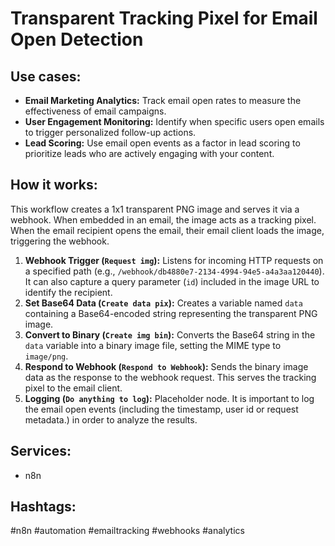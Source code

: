 # Transparent Tracking Pixel for Email Open Detection

## Use cases:

- **Email Marketing Analytics:** Track email open rates to measure the effectiveness of email campaigns.
- **User Engagement Monitoring:** Identify when specific users open emails to trigger personalized follow-up actions.
- **Lead Scoring:** Use email open events as a factor in lead scoring to prioritize leads who are actively engaging with your content.

## How it works:

This workflow creates a 1x1 transparent PNG image and serves it via a webhook. When embedded in an email, the image acts as a tracking pixel. When the email recipient opens the email, their email client loads the image, triggering the webhook.

1.  **Webhook Trigger (`Request img`):** Listens for incoming HTTP requests on a specified path (e.g., `/webhook/db4880e7-2134-4994-94e5-a4a3aa120440`). It can also capture a query parameter (`id`) included in the image URL to identify the recipient.
2.  **Set Base64 Data (`Create data pix`):** Creates a variable named `data` containing a Base64-encoded string representing the transparent PNG image.
3.  **Convert to Binary (`Create img bin`):** Converts the Base64 string in the `data` variable into a binary image file, setting the MIME type to `image/png`.
4.  **Respond to Webhook (`Respond to Webhook`):** Sends the binary image data as the response to the webhook request. This serves the tracking pixel to the email client.
5.  **Logging (`Do anything to log`):** Placeholder node. It is important to log the email open events (including the timestamp, user id or request metadata.) in order to analyze the results.

## Services:

-   n8n

## Hashtags:

#n8n #automation #emailtracking #webhooks #analytics
